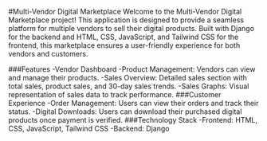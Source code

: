 #Multi-Vendor Digital Marketplace
Welcome to the Multi-Vendor Digital Marketplace project! This application is designed to provide a seamless platform for multiple vendors to sell their digital products. Built with Django for the backend and HTML, CSS, JavaScript, and Tailwind CSS for the frontend, this marketplace ensures a user-friendly experience for both vendors and customers.

###Features
-Vendor Dashboard
-Product Management: Vendors can view and manage their products.
-Sales Overview: Detailed sales section with total sales, product sales, and 30-day sales trends.
-Sales Graphs: Visual representation of sales data to track performance.
###Customer Experience
-Order Management: Users can view their orders and track their status.
-Digital Downloads: Users can download their purchased digital products once payment is verified.
###Technology Stack
-Frontend: HTML, CSS, JavaScript, Tailwind CSS
-Backend: Django
